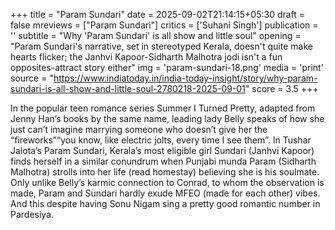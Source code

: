 +++
title = "Param Sundari"
date = 2025-09-02T21:14:15+05:30
draft = false
mreviews = ["Param Sundari"]
critics = ['Suhani Singh']
publication = ''
subtitle = "Why 'Param Sundari' is all show and little soul"
opening = "Param Sundari's narrative, set in stereotyped Kerala, doesn't quite make hearts flicker; the Janhvi Kapoor-Sidharth Malhotra jodi isn't a fun opposites-attract story either"
img = 'param-sundari-18.png'
media = 'print'
source = "https://www.indiatoday.in/india-today-insight/story/why-param-sundari-is-all-show-and-little-soul-2780218-2025-09-01"
score = 3.5
+++

In the popular teen romance series Summer I Turned Pretty, adapted from Jenny Han’s books by the same name, leading lady Belly speaks of how she just can’t imagine marrying someone who doesn’t give her the “fireworks”“you know, like electric jolts, every time I see them”. In Tushar Jalota’s Param Sundari, Kerala’s most eligible girl Sundari (Janhvi Kapoor) finds herself in a similar conundrum when Punjabi munda Param (Sidharth Malhotra) strolls into her life (read homestay) believing she is his soulmate. Only unlike Belly’s karmic connection to Conrad, to whom the observation is made, Param and Sundari hardly exude MFEO (made for each other) vibes. And this despite having Sonu Nigam sing a pretty good romantic number in Pardesiya.
